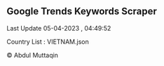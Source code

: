 

## Google Trends Keywords Scraper 
 
Last Update 05-04-2023 , 04:49:52

Country List :
VIETNAM.json



© Abdul Muttaqin 
